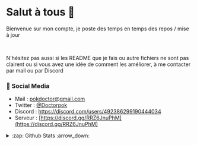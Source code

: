 # Salut à tous 👋

Bienvenue sur mon compte, je poste des temps en temps des repos / mise à jour

<br/>

N'hésitez pas aussi si les README que je fais ou autre fichiers ne sont pas clairent ou si vous avez une idée de comment les améliorer, à me contacter par mail ou par Discord

 
### 📙 Social Media
   
 - Mail : pokdoctor@gmail.com
 - Twitter : [@Doctorpok](https://twitter.com/_Doctorpok_)
 - Discord : https://discord.com/users/492386299190444034
 - Serveur : [https://discord.gg/RRZ6JnuPhM](https://discord.gg/RRZ6JnuPhM)
 
<details>
  <summary>:zap: Github Stats :arrow_down:</summary>
 <br />
 
![GitHub stats](https://github-readme-stats.vercel.app/api?username=DoctorPok42&show_icons=true&theme=slateorange)
  ![Top Langs](https://github-readme-stats.vercel.app/api/top-langs/?username=DoctorPok42&theme=slateorange&layout=compact)
<!-- [![GitHub Streak](https://github-readme-streak-stats.herokuapp.com?user=DoctorPok42&theme=slateorange&fire=57F287)](https://git.io/streak-stats) -->

 </details>
